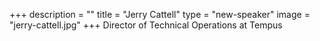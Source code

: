 +++
description = ""
title = "Jerry Cattell"
type = "new-speaker"
image = "jerry-cattell.jpg"
+++
Director of Technical Operations at Tempus